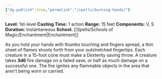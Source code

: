 ```yaml
---
{"dg-publish":true,"permalink":"/spells/burning-hands/"}
---
```


**Level:** 1st-level
**Casting Time:** 1 action
**Range:** 15 feet
**Components:** V, S
**Duration:** Instantaneous
**School:** [[Spells/Schools of Magic/Enchantment\|Enchantment]]

As you hold your hands with thumbs touching and fingers spread, a thin sheet of flames shoots forth from your outstretched fingertips. Each creature in a 15-foot cone must make a Dexterity saving throw. A creature takes **3d6** fire damage on a failed save, or half as much damage on a successful one.
The fire ignites any flammable objects in the area that aren't being worn or carried.